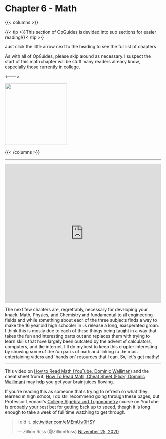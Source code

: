 # Chapter 6 - Math

<script>
    document.getElementById("mathMenu").open = true;
</script>

{{< columns >}}

{{< tip >}}This section of OpGuides is devided into sub sections for easier reading!{{< /tip >}}

Just click the little arrow next to the heading to see the full list of chapters

As with all of OpGuides, please skip around as necessary. I suspect the start of this math chapter will be stuff many readers already know, especially those currently in college.

<--->

<img src="/mathsections.png" alt=" " height="200em">

{{< /columns >}}

---

<iframe width="100%" height="450" src="https://www.youtube.com/embed/g8vHhgh6oM0" frameborder="0" allow="accelerometer; autoplay; clipboard-write; encrypted-media; gyroscope; picture-in-picture" allowfullscreen></iframe>

The next few chapters are, regrettably, necessary for developing your knack. Math, Physics, and Chemistry and fundamental to all engineering fields and while something about each of the three subjects finds a way to make the 16 year old high schooler in us release a long, exasperated groan. I think this is mostly due to each of these things being taught in a way that takes the fun and interesting parts out and replaces them with trying to learn skills that have largely been outdated by the advent of calculators, computers, and the internet. I'll do my best to keep this chapter interesting by showing some of the fun parts of math and linking to the most entertaining videos and 'hands on' resources that I can. So, let's get mathy!

---

This video on [How to Read Math (YouTube, Dominic Walliman)](https://www.youtube.com/watch?v=Kp2bYWRQylk) and the cheat sheet from it, [How To Read Math, Cheat Sheet (Flickr, Dominic Walliman)](https://live.staticflickr.com/4671/40544016221_61cf8944d1_h.jpg) may help you get your brain juices flowing.

If you're reading this as someone that's trying to refresh on what they learned in high school, I do still recommend going through these pages, but Professor Leonard's [College Algebra and Trigonometry](https://www.youtube.com/watch?v=9OOrhA2iKak&list=PLDesaqWTN6ESsmwELdrzhcGiRhk5DjwLP) course on YouTube is probably your best bet for getting back up to speed, though it is long enough to take a week of full time watching to get through.

<!---

[TODO] some motivation, Klein bottle guy, non-euclidean games, fractals, colatz conjecture, math in music, etc.

https://hackaday.com/2021/01/01/number-bases-stretch-the-mind/)

https://blog.plover.com/math/exponential.html)

https://en.wikipedia.org/wiki/Space_syntax, https://en.wikipedia.org/wiki/List_of_network_theory_topics

Game Theory

https://en.wikipedia.org/wiki/Directed_acyclic_graph

CAS, Solvers, Sympy, https://github.com/Z3Prover/z3 → http://www.cs.toronto.edu/~victorn/tutorials/z3_SAT_2019/index.html & https://ericpony.github.io/z3py-tutorial/guide-examples.htm

--->

<blockquote class="twitter-tweet"><p lang="en" dir="ltr">I did it. <a href="https://t.co/eMEmUw0HSY">pic.twitter.com/eMEmUw0HSY</a></p>&mdash; Zillion Ross (@ZillionRoss) <a href="https://twitter.com/ZillionRoss/status/1331387290887680000?ref_src=twsrc%5Etfw">November 25, 2020</a></blockquote> <script async src="https://platform.twitter.com/widgets.js" charset="utf-8"></script>





